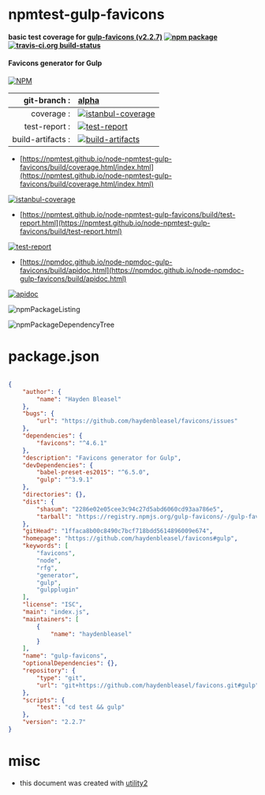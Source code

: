 # npmtest-gulp-favicons

#### basic test coverage for  [gulp-favicons (v2.2.7)](https://github.com/haydenbleasel/favicons#gulp)  [![npm package](https://img.shields.io/npm/v/npmtest-gulp-favicons.svg?style=flat-square)](https://www.npmjs.org/package/npmtest-gulp-favicons) [![travis-ci.org build-status](https://api.travis-ci.org/npmtest/node-npmtest-gulp-favicons.svg)](https://travis-ci.org/npmtest/node-npmtest-gulp-favicons)

#### Favicons generator for Gulp

[![NPM](https://nodei.co/npm/gulp-favicons.png?downloads=true&downloadRank=true&stars=true)](https://www.npmjs.com/package/gulp-favicons)

| git-branch : | [alpha](https://github.com/npmtest/node-npmtest-gulp-favicons/tree/alpha)|
|--:|:--|
| coverage : | [![istanbul-coverage](https://npmtest.github.io/node-npmtest-gulp-favicons/build/coverage.badge.svg)](https://npmtest.github.io/node-npmtest-gulp-favicons/build/coverage.html/index.html)|
| test-report : | [![test-report](https://npmtest.github.io/node-npmtest-gulp-favicons/build/test-report.badge.svg)](https://npmtest.github.io/node-npmtest-gulp-favicons/build/test-report.html)|
| build-artifacts : | [![build-artifacts](https://npmtest.github.io/node-npmtest-gulp-favicons/glyphicons_144_folder_open.png)](https://github.com/npmtest/node-npmtest-gulp-favicons/tree/gh-pages/build)|

- [https://npmtest.github.io/node-npmtest-gulp-favicons/build/coverage.html/index.html](https://npmtest.github.io/node-npmtest-gulp-favicons/build/coverage.html/index.html)

[![istanbul-coverage](https://npmtest.github.io/node-npmtest-gulp-favicons/build/screenCapture.buildCi.browser.%252Ftmp%252Fbuild%252Fcoverage.lib.html.png)](https://npmtest.github.io/node-npmtest-gulp-favicons/build/coverage.html/index.html)

- [https://npmtest.github.io/node-npmtest-gulp-favicons/build/test-report.html](https://npmtest.github.io/node-npmtest-gulp-favicons/build/test-report.html)

[![test-report](https://npmtest.github.io/node-npmtest-gulp-favicons/build/screenCapture.buildCi.browser.%252Ftmp%252Fbuild%252Ftest-report.html.png)](https://npmtest.github.io/node-npmtest-gulp-favicons/build/test-report.html)

- [https://npmdoc.github.io/node-npmdoc-gulp-favicons/build/apidoc.html](https://npmdoc.github.io/node-npmdoc-gulp-favicons/build/apidoc.html)

[![apidoc](https://npmdoc.github.io/node-npmdoc-gulp-favicons/build/screenCapture.buildCi.browser.%252Ftmp%252Fbuild%252Fapidoc.html.png)](https://npmdoc.github.io/node-npmdoc-gulp-favicons/build/apidoc.html)

![npmPackageListing](https://npmtest.github.io/node-npmtest-gulp-favicons/build/screenCapture.npmPackageListing.svg)

![npmPackageDependencyTree](https://npmtest.github.io/node-npmtest-gulp-favicons/build/screenCapture.npmPackageDependencyTree.svg)



# package.json

```json

{
    "author": {
        "name": "Hayden Bleasel"
    },
    "bugs": {
        "url": "https://github.com/haydenbleasel/favicons/issues"
    },
    "dependencies": {
        "favicons": "^4.6.1"
    },
    "description": "Favicons generator for Gulp",
    "devDependencies": {
        "babel-preset-es2015": "^6.5.0",
        "gulp": "^3.9.1"
    },
    "directories": {},
    "dist": {
        "shasum": "2286e02e05cee3c94c27d5abd6060cd93aa786e5",
        "tarball": "https://registry.npmjs.org/gulp-favicons/-/gulp-favicons-2.2.7.tgz"
    },
    "gitHead": "1ffaca8b00c8490c7bcf718bdd5614896009e674",
    "homepage": "https://github.com/haydenbleasel/favicons#gulp",
    "keywords": [
        "favicons",
        "node",
        "rfg",
        "generator",
        "gulp",
        "gulpplugin"
    ],
    "license": "ISC",
    "main": "index.js",
    "maintainers": [
        {
            "name": "haydenbleasel"
        }
    ],
    "name": "gulp-favicons",
    "optionalDependencies": {},
    "repository": {
        "type": "git",
        "url": "git+https://github.com/haydenbleasel/favicons.git#gulp"
    },
    "scripts": {
        "test": "cd test && gulp"
    },
    "version": "2.2.7"
}
```



# misc
- this document was created with [utility2](https://github.com/kaizhu256/node-utility2)
